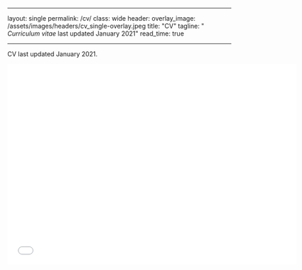 
---
layout: single
permalink: /cv/
class: wide
header:
  overlay_image: /assets/images/headers/cv_single-overlay.jpeg
title: "CV"
tagline: " *Curriculum vitae* last updated January 2021"
read_time: true

---

CV last updated January 2021.
 
 
 <iframe seamless frameborder="0" src="/assets/pdfs/KW_CV.pdf" width = '650' height = '450' scrolling='yes' ></iframe>

